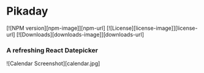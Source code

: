 Pikaday
========

[![NPM version][npm-image]][npm-url]
[![License][license-image]][license-url]
[![Downloads][downloads-image]][downloads-url]

### A refreshing React Datepicker

![Calendar Screenshot][calendar.jpg]
